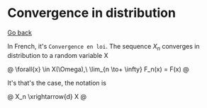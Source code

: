 # Convergence in distribution

[Go back](..#convergence)

In French, it's `Convergence en loi`. The sequence $X_n$ converges in distribution to a random variable X

@
\forall{x} \in X(\Omega),\ \lim_{n \to+ \infty} F_n(x) = F(x)
@

It's that's the case, the notation is

@
X_n \xrightarrow{d} X
@